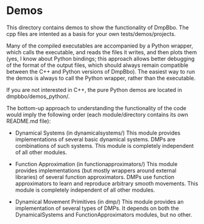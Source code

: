 # Demos

This directory contains demos to show the functionality of DmpBbo. The cpp files are intented as a basis for your own tests/demos/projects.

Many of the compiled executables are accompanied by a Python wrapper, which calls the executable, and reads the files it writes, and then plots them (yes, I know about Python bindings; this approach allows better debugging of the format of the output files, which should always remain compatible between the C++ and Python versions of DmpBbo). The easiest way to run the demos is always to call the Python wrapper, rather than the executable.

If you are not interested in C++, the pure Python demos are located in dmpbbo/demos_python/.

The bottom-up approach to understanding the functionality of the code would imply the following order (each module/directory contains its own README.md file):

* Dynamical Systems (in dynamicalsystems/) This module provides implementations of several basic dynamical systems. DMPs are combinations of such systems. This module is completely independent of all other modules.

* Function Approximation (in functionapproximators/) This module provides implementations (but mostly wrappers around external libraries) of several function approximators. DMPs use function approximators to learn and reproduce arbitrary smooth movements. This module is completely independent of all other modules.

* Dynamical Movement Primitives (in dmp/) This module provides an implementation of several types of DMPs. It depends on both the DynamicalSystems and FunctionApproximators modules, but no other.